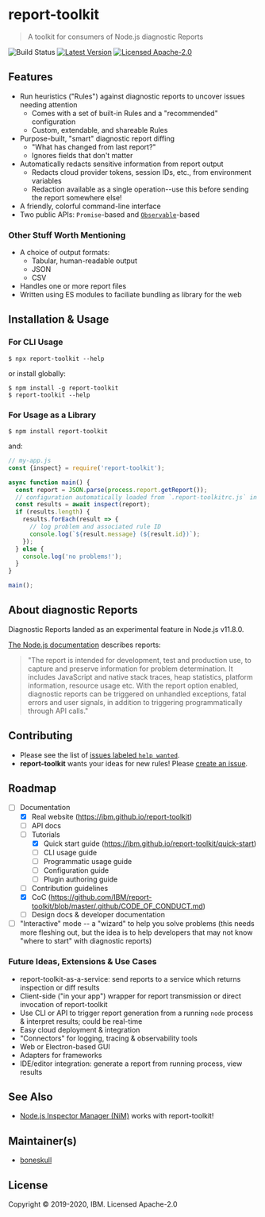 # report-toolkit

> A toolkit for consumers of Node.js diagnostic Reports

![Build Status](https://github.com/IBM/report-toolkit/workflows/Build/badge.svg) [![Latest Version](https://img.shields.io/npm/v/report-toolkit)](https://npm.im/report-toolkit) [![Licensed Apache-2.0](https://img.shields.io/npm/l/report-toolkit)](https://github.com/IBM/report-toolkit/blob/master/LICENSE.md)

## Features

- Run heuristics ("Rules") against diagnostic reports to uncover issues needing attention
  - Comes with a set of built-in Rules and a "recommended" configuration
  - Custom, extendable, and shareable Rules
- Purpose-built, "smart" diagnostic report diffing
  - "What has changed from last report?"
  - Ignores fields that don't matter
- Automatically redacts sensitive information from report output
  - Redacts cloud provider tokens, session IDs, etc., from environment variables
  - Redaction available as a single operation--use this before sending the report somewhere else!
- A friendly, colorful command-line interface
- Two public APIs: `Promise`-based and [`Observable`](https://rxjs.dev)-based

### Other Stuff Worth Mentioning

- A choice of output formats:
  - Tabular, human-readable output
  - JSON
  - CSV
- Handles one or more report files
- Written using ES modules to faciliate bundling as library for the web

## Installation & Usage

### For CLI Usage

```shell
$ npx report-toolkit --help
```

or install globally:

```shell
$ npm install -g report-toolkit
$ report-toolkit --help
```

### For Usage as a Library

```shell
$ npm install report-toolkit
```

and:

```js
// my-app.js
const {inspect} = require('report-toolkit');

async function main() {
  const report = JSON.parse(process.report.getReport());
  // configuration automatically loaded from `.report-toolkitrc.js` in CWD
  const results = await inspect(report);
  if (results.length) {
    results.forEach(result => {
      // log problem and associated rule ID
      console.log(`${result.message} (${result.id})`);
    });
  } else {
    console.log('no problems!');
  }
}

main();
```

## About diagnostic Reports

Diagnostic Reports landed as an experimental feature in Node.js v11.8.0.

[The Node.js documentation](https://nodejs.org/api/report.html#report_diagnostic_report) describes reports:

> "The report is intended for development, test and production use, to capture and preserve information for problem determination. It includes JavaScript and native stack traces, heap statistics, platform information, resource usage etc. With the report option enabled, diagnostic reports can be triggered on unhandled exceptions, fatal errors and user signals, in addition to triggering programmatically through API calls."

## Contributing

- Please see the list of [issues labeled `help wanted`](https://github.com/IBM/report-toolkit/issues?q=is%3Aissue+is%3Aopen+label%3A%22help+wanted%22).
- **report-toolkit** wants your ideas for new rules! Please [create an issue](https://github.com/IBM/report-toolkit/issues/new).

## Roadmap

- [ ] Documentation
  - [x] Real website (https://ibm.github.io/report-toolkit)
  - [ ] API docs
  - [ ] Tutorials
    - [x] Quick start guide (https://ibm.github.io/report-toolkit/quick-start)
    - [ ] CLI usage guide
    - [ ] Programmatic usage guide
    - [ ] Configuration guide
    - [ ] Plugin authoring guide
  - [ ] Contribution guidelines
  - [x] CoC (https://github.com/IBM/report-toolkit/blob/master/.github/CODE_OF_CONDUCT.md)
  - [ ] Design docs & developer documentation
- [ ] "Interactive" mode -- a "wizard" to help you solve problems (this needs more fleshing out, but the idea is to help developers that may not know "where to start" with diagnostic reports)

### Future Ideas, Extensions & Use Cases

- report-toolkit-as-a-service: send reports to a service which returns inspection or diff results
- Client-side ("in your app") wrapper for report transmission or direct invocation of report-toolkit
- Use CLI or API to trigger report generation from a running `node` process & interpret results; could be real-time
- Easy cloud deployment & integration
- "Connectors" for logging, tracing & observability tools
- Web or Electron-based GUI
- Adapters for frameworks
- IDE/editor integration: generate a report from running process, view results

## See Also

- [Node.js Inspector Manager (NiM)](https://github.com/june07/NiM) works with report-toolkit!

## Maintainer(s)

- [boneskull](https://github.com/boneskull)

## License

Copyright © 2019-2020, IBM. Licensed Apache-2.0
